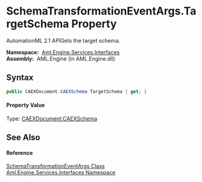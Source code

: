 SchemaTransformationEventArgs.TargetSchema Property
===================================================
AutomationML 2.1 APIGets the target schema.

  **Namespace:**  [Aml.Engine.Services.Interfaces][1]  
  **Assembly:**  AML.Engine (in AML.Engine.dll)

Syntax
------

```csharp
public CAEXDocument.CAEXSchema TargetSchema { get; }
```

#### Property Value
Type: [CAEXDocument.CAEXSchema][2]

See Also
--------

#### Reference
[SchemaTransformationEventArgs Class][3]  
[Aml.Engine.Services.Interfaces Namespace][1]  

[1]: ../README.md
[2]: ../../Aml.Engine.CAEX/CAEXDocument_CAEXSchema/README.md
[3]: README.md
[4]: https://www.automationml.org
[5]: ../../icons/logoShade.png